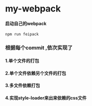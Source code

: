 # my-webpack

#### 启动自己的webpack

```node
npm run feipack
```
### 根据每个commit ,依次实现了
#### 1.单个文件的打包
#### 2.单个文件依赖另个文件的打包
#### 3.多文件依赖打包
#### 4.实现style-loader来出来依赖的css文件

